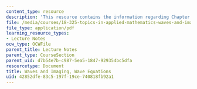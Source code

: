 ```yaml
---
content_type: resource
description: 'This resource contains the information regarding Chapter 1: Wave Equations.'
file: /media/courses/18-325-topics-in-applied-mathematics-waves-and-imaging-fall-2015/42852dfe83c5197f19ce740818fb92a1_MIT18_325F15_Chapter1.pdf
file_type: application/pdf
learning_resource_types:
- Lecture Notes
ocw_type: OCWFile
parent_title: Lecture Notes
parent_type: CourseSection
parent_uid: d7b54e7b-c987-5ea5-1847-929354bc5dfa
resourcetype: Document
title: Waves and Imaging, Wave Equations
uid: 42852dfe-83c5-197f-19ce-740818fb92a1
---
```

